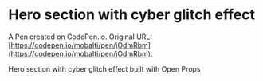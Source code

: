 # Hero section with cyber glitch effect

A Pen created on CodePen.io. Original URL: [https://codepen.io/mobalti/pen/jOdmRbm](https://codepen.io/mobalti/pen/jOdmRbm).

Hero section with cyber glitch effect built with Open Props